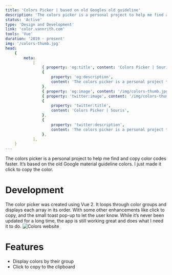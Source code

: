 ```yaml
---
title: 'Colors Picker | based on old Googles old guideline'
description: 'The colors picker is a personal project to help me find and copy color codes faster. It’s based on the old Google material guideline colors. I just made it click to copy the color.'
status: 'Active'
type: 'Design and Development'
link: 'color.vannrith.com'
tools: 'Vue'
duration: '2019 - present'
img: '/colors-thumb.jpg'
head:
    {
        meta:
            [
                { property: 'og:title', content: 'Colors Picker | Souris' },
                {
                    property: 'og:description',
                    content: 'The colors picker is a personal project to help me find and copy color codes faster. It’s based on the old Google material guideline colors. I just made it click to copy the color.',
                },
                { property: 'og:image', content: '/img/colors-thumb.jpg' },
                { property: 'twitter:image', content: '/img/colors-thumb.jpg' },
                {
                    property: 'twitter:title',
                    content: 'Colors Picker | Souris',
                },
                {
                    property: 'twitter:description',
                    content: 'The colors picker is a personal project to help me find and copy color codes faster. It’s based on the old Google material guideline colors. I just made it click to copy the color.',
                },
            ],
    }
---
```


The colors picker is a personal project to help me find and copy color codes faster. It’s based on the old Google material guideline colors. I just made it click to copy the color.

<!--more-->

# Development

The color picker was created using Vue 2. It loops through color groups and displays each array in its order. With some other enhancements like click to copy, and the small toast pop-up to let the user know. While it’s never been updated for a long time, the app is still working great and does what I need it to do.
![Colors website](/img/colors.png)

# Features

-   Display colors by their group
-   Click to copy to the clipboard

